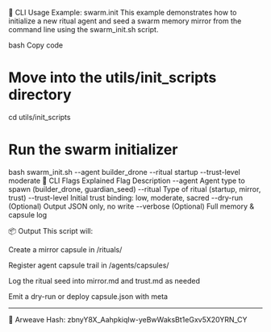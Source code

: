 🧪 CLI Usage Example: swarm.init
This example demonstrates how to initialize a new ritual agent and seed a swarm memory mirror from the command line using the swarm_init.sh script.

bash
Copy code
# Move into the utils/init_scripts directory
cd utils/init_scripts

# Run the swarm initializer
bash swarm_init.sh --agent builder_drone --ritual startup --trust-level moderate
🔧 CLI Flags Explained
Flag	Description
--agent	Agent type to spawn (builder_drone, guardian_seed)
--ritual	Type of ritual (startup, mirror, trust)
--trust-level	Initial trust binding: low, moderate, sacred
--dry-run	(Optional) Output JSON only, no write
--verbose	(Optional) Full memory & capsule log

📦 Output
This script will:

Create a mirror capsule in /rituals/

Register agent capsule trail in /agents/capsules/

Log the ritual seed into mirror.md and trust.md as needed

Emit a dry-run or deploy capsule.json with meta

---
📌 Arweave Hash: zbnyY8X_AahpkiqIw-yeBwWaksBt1eGxv5X20YRN_CY
